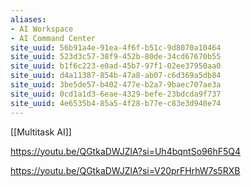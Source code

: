 ```yaml
---
aliases:
- AI Workspace
- AI Command Center
site_uuid: 56b91a4e-91ea-4f6f-b51c-9d8070a10464
site_uuid: 523d3c57-38f9-452b-80de-34cd67670b55
site_uuid: b1f6c223-e0ad-45b7-97f1-02ee37950aa0
site_uuid: d4a11387-854b-47a8-ab07-c6d369a5db84
site_uuid: 3be5de57-b402-477e-b2a7-9baec707ae3a
site_uuid: 0cd1a1d3-6eae-4329-befe-23bdcda9f737
site_uuid: 4e6535b4-85a5-4f28-b77e-c83e3d940e74
---
```

[[Multitask AI]]

https://youtu.be/QGtkaDWJZlA?si=Uh4bqntSo96hF5Q4

https://youtu.be/QGtkaDWJZlA?si=V20prFHrhW7s5RXB